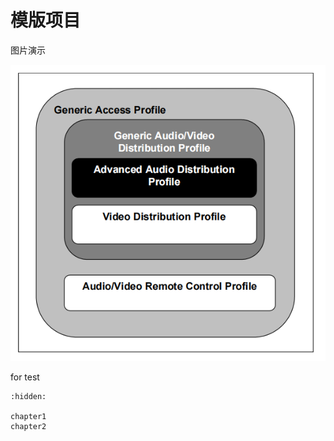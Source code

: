 # 模版项目

图片演示

![](../assets/a2dp_arch.png)

for test

```{toctree}
:hidden:

chapter1
chapter2

```


